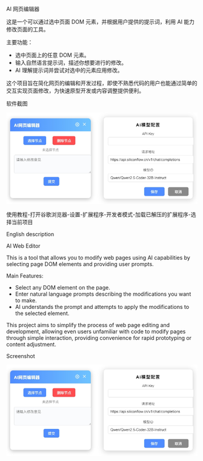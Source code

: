 
AI 网页编辑器

这是一个可以通过选中页面 DOM 元素，并根据用户提供的提示词，利用 AI 能力修改页面的工具。

主要功能：
- 选中页面上的任意 DOM 元素。
- 输入自然语言提示词，描述你想要进行的修改。
- AI 理解提示词并尝试对选中的元素应用修改。

这个项目旨在简化网页的编辑和开发过程，即使不熟悉代码的用户也能通过简单的交互实现页面修改，为快速原型开发或内容调整提供便利。

软件截图

![description](description.png)

使用教程-打开谷歌浏览器-设置-扩展程序-开发者模式-加载已解压的扩展程序-选择当前项目

English description

AI Web Editor

This is a tool that allows you to modify web pages using AI capabilities by selecting page DOM elements and providing user prompts.

Main Features:
- Select any DOM element on the page.
- Enter natural language prompts describing the modifications you want to make.
- AI understands the prompt and attempts to apply the modifications to the selected element.

This project aims to simplify the process of web page editing and development, allowing even users unfamiliar with code to modify pages through simple interaction, providing convenience for rapid prototyping or content adjustment.

Screenshot

![description](description.png)
